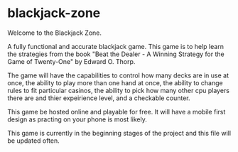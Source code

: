 # blackjack-zone

Welcome to the Blackjack Zone. 

A fully functional and accurate blackjack game. This game is to help learn the strategies from the book "Beat the Dealer - A Winning Strategy for the Game of Twenty-One" by Edward O. Thorp. 

The game will have the capabilities to control how many decks are in use at once, the ability to play more than one hand at once, the ability to change rules to fit particular casinos, the ability to pick how many other cpu players there are and thier expeirience level, and a checkable counter.

This game be hosted online and playable for free. It will have a mobile first design as practing on your phone is most likely. 

This game is currently in the beginning stages of the project and this file will be 
updated often. 
